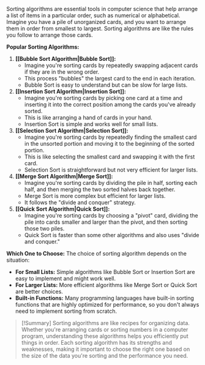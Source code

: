 Sorting algorithms are essential tools in computer science that help arrange a list of items in a particular order, such as numerical or alphabetical. Imagine you have a pile of unorganized cards, and you want to arrange them in order from smallest to largest. Sorting algorithms are like the rules you follow to arrange those cards.

**Popular Sorting Algorithms:**
1. **[[Bubble Sort Algorithm|Bubble Sort]]:**
    - Imagine you're sorting cards by repeatedly swapping adjacent cards if they are in the wrong order.
    - This process "bubbles" the largest card to the end in each iteration.
    - Bubble Sort is easy to understand but can be slow for large lists.
2. **[[Insertion Sort Algorithm|Insertion Sort]]:**
    - Imagine you're sorting cards by picking one card at a time and inserting it into the correct position among the cards you've already sorted.
    - This is like arranging a hand of cards in your hand.
    - Insertion Sort is simple and works well for small lists.
3. **[[Selection Sort Algorithm|Selection Sort]]:**
    - Imagine you're sorting cards by repeatedly finding the smallest card in the unsorted portion and moving it to the beginning of the sorted portion.
    - This is like selecting the smallest card and swapping it with the first card.
    - Selection Sort is straightforward but not very efficient for larger lists.
4. **[[Merge Sort Algorithm|Merge Sort]]:**
    - Imagine you're sorting cards by dividing the pile in half, sorting each half, and then merging the two sorted halves back together.
    - Merge Sort is more complex but efficient for larger lists.
    - It follows the "divide and conquer" strategy.
5. **[[Quick Sort Algorithm|Quick Sort]]:**
    - Imagine you're sorting cards by choosing a "pivot" card, dividing the pile into cards smaller and larger than the pivot, and then sorting those two piles.
    - Quick Sort is faster than some other algorithms and also uses "divide and conquer."

**Which One to Choose:**
The choice of sorting algorithm depends on the situation:
- **For Small Lists:** Simple algorithms like Bubble Sort or Insertion Sort are easy to implement and might work well.
- **For Larger Lists:** More efficient algorithms like Merge Sort or Quick Sort are better choices.
- **Built-in Functions:** Many programming languages have built-in sorting functions that are highly optimized for performance, so you don't always need to implement sorting from scratch.

>[!Summary]
>Sorting algorithms are like recipes for organizing data. Whether you're arranging cards or sorting numbers in a computer program, understanding these algorithms helps you efficiently put things in order. Each sorting algorithm has its strengths and weaknesses, making it important to choose the right one based on the size of the data you're sorting and the performance you need.